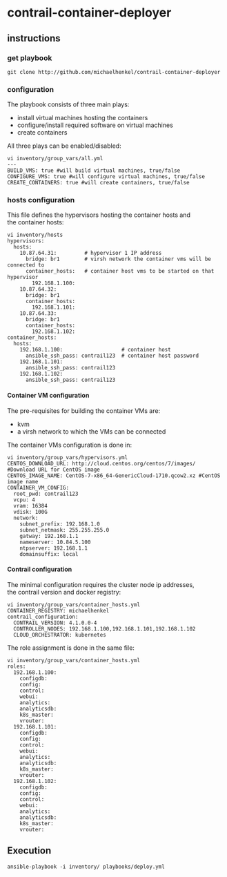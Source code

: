 # contrail-container-deployer
## instructions

### get playbook    

```
git clone http://github.com/michaelhenkel/contrail-container-deployer
```

### configuration    

The playbook consists of three main plays:    
- install virtual machines hosting the containers    
- configure/install required software on virtual machines    
- create containers    

All three plays can be enabled/disabled:    

```
vi inventory/group_vars/all.yml
---
BUILD_VMS: true #will build virtual machines, true/false
CONFIGURE_VMS: true #will configure virtual machines, true/false
CREATE_CONTAINERS: true #will create containers, true/false
```

### hosts configuration

This file defines the hypervisors hosting the container hosts and    
the container hosts:    
```
vi inventory/hosts
hypervisors:
  hosts:
    10.87.64.31:         # hypervisor 1 IP address
      bridge: br1        # virsh network the container vms will be connected to
      container_hosts:   # container host vms to be started on that hypervisor
        192.168.1.100:
    10.87.64.32:
      bridge: br1
      container_hosts:
        192.168.1.101:
    10.87.64.33:
      bridge: br1
      container_hosts:
        192.168.1.102:
container_hosts:
  hosts:
    192.168.1.100:                   # container host
      ansible_ssh_pass: contrail123  # container host password
    192.168.1.101:
      ansible_ssh_pass: contrail123
    192.168.1.102:
      ansible_ssh_pass: contrail123
```

#### Container VM configuration

The pre-requisites for building the container VMs are:    
- kvm    
- a virsh network to which the VMs can be connected    

The container VMs configuration is done in:    
```
vi inventory/group_vars/hypervisors.yml
CENTOS_DOWNLOAD_URL: http://cloud.centos.org/centos/7/images/ #Download URL for CentOS image
CENTOS_IMAGE_NAME: CentOS-7-x86_64-GenericCloud-1710.qcow2.xz #CentOS image name
CONTAINER_VM_CONFIG:
  root_pwd: contrail123
  vcpu: 4
  vram: 16384
  vdisk: 100G
  network:
    subnet_prefix: 192.168.1.0
    subnet_netmask: 255.255.255.0
    gatway: 192.168.1.1
    nameserver: 10.84.5.100
    ntpserver: 192.168.1.1
    domainsuffix: local
```

#### Contrail configuration

The minimal configuration requires the cluster node  ip addresses,    
the contrail version and docker registry:    
```
vi inventory/group_vars/container_hosts.yml
CONTAINER_REGISTRY: michaelhenkel
contrail_configuration:
  CONTRAIL_VERSION: 4.1.0.0-4
  CONTROLLER_NODES: 192.168.1.100,192.168.1.101,192.168.1.102
  CLOUD_ORCHESTRATOR: kubernetes
```

The role assignment is done in the same file:    
```
vi inventory/group_vars/container_hosts.yml
roles:
  192.168.1.100:
    configdb:
    config:
    control:
    webui:
    analytics:
    analyticsdb:
    k8s_master:
    vrouter:
  192.168.1.101:
    configdb:
    config:
    control:
    webui:
    analytics:
    analyticsdb:
    k8s_master:
    vrouter:
  192.168.1.102:
    configdb:
    config:
    control:
    webui:
    analytics:
    analyticsdb:
    k8s_master:
    vrouter:
```
## Execution

```
ansible-playbook -i inventory/ playbooks/deploy.yml
```
